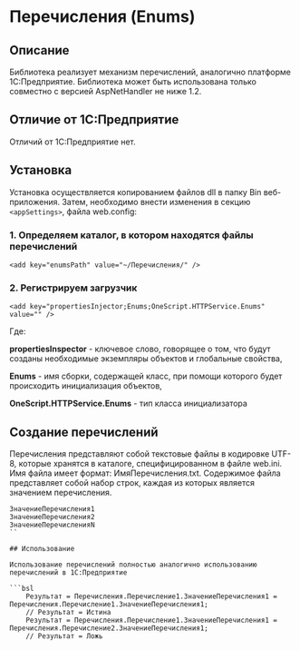 ﻿# Перечисления (Enums)

## Описание

Библиотека реализует механизм перечислений, аналогично платформе 1С:Предприятие.
Библиотека может быть использована только совместно с версией AspNetHandler не ниже 1.2.

## Отличие от 1С:Предприятие

Отличий от 1С:Предприятие нет.

## Установка

Установка осуществляется копированием файлов dll в папку Bin веб-приложения.
Затем, необходимо внести изменения в секцию ```<appSettings>```, файла web.config:

### 1. Определяем каталог, в котором находятся файлы перечислений

```bsl
<add key="enumsPath" value="~/Перечисления/" />
```

### 2. Регистрируем загрузчик

```bsl
<add key="propertiesInjector;Enums;OneScript.HTTPService.Enums" value="" />
```

Где:

__propertiesInspector__ - ключевое слово, говорящее о том, что будут созданы необходимые экземпляры объектов и глобальные свойства,

__Enums__ - имя сборки, содержащей класс, при помощи которого будет происходить инициализация объектов,

__OneScript.HTTPService.Enums__ - тип класса инициализатора

## Создание перечислений

Перечисления представляют собой текстовые файлы в кодировке UTF-8, которые хранятся в каталоге, специфицированном в файле web.ini. Имя файла имеет формат: ИмяПеречисления.txt. Содержимое файла представляет собой набор строк, каждая из которых является значением перечисления.

```bsl
ЗначениеПеречисления1
ЗначениеПеречисления2
ЗначениеПеречисленияN
``

## Использование

Использование перечислений полностью аналогично использованию перечислений в 1С:Предприятие

```bsl
    Результат = Перечисления.Перечисление1.ЗначениеПеречисления1 = Перечисления.Перечисление1.ЗначениеПеречисления1;
	// Результат = Истина
    Результат = Перечисления.Перечисление1.ЗначениеПеречисления1 = Перечисления.Перечисление2.ЗначениеПеречисления1;
	// Результат = Ложь
```